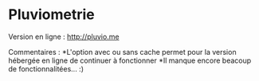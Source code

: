 # Pluviometrie

Version en ligne : http://pluvio.me

Commentaires :
    *L'option avec ou sans cache permet pour la version hébergée en ligne de continuer à fonctionner
    *Il manque encore beacoup de fonctionnalitées... :)